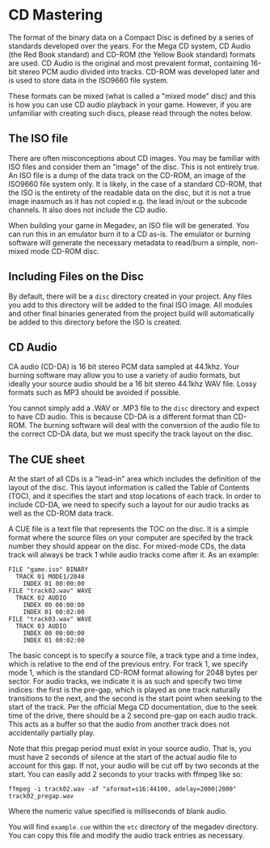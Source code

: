 # CD Mastering
The format of the binary data on a Compact Disc is defined by a series of standards developed over the years. For the Mega CD system, CD Audio (the Red Book standard) and CD-ROM (the Yellow Book standard) formats are used. CD Audio is the original and most prevalent format, containing 16-bit stereo PCM audio divided into tracks. CD-ROM was developed later and is used to store data in the ISO9660 file system.

These formats can be mixed (what is called a "mixed mode" disc) and this is how you can use CD audio playback in your game. However, if you are unfamiliar with creating such discs, please read through the notes below.

## The ISO file
There are often misconceptions about CD images. You may be familiar with ISO files and consider them an "image" of the disc. This is not entirely true. An ISO file is a dump of the data track on the CD-ROM, an image of the ISO9660 file system only. It is likely, in the case of a standard CD-ROM, that the ISO is the entirety of the readable data on the disc, but it is not a true image inasmuch as it has not copied e.g. the lead in/out or the subcode channels. It also does not include the CD audio.

When building your game in Megadev, an ISO file will be generated. You can run this in an emulator burn it to a CD as-is. The emulator or burning software will generate the necessary metadata to read/burn a simple, non-mixed mode CD-ROM disc.

## Including Files on the Disc
By default, there will be a `disc` directory created in your project. Any files you add to this directory will be added to the final ISO image. All modules and other final binaries generated from the project build will automatically be added to this directory before the ISO is created.

## CD Audio
CA audio (CD-DA) is 16 bit stereo PCM data sampled at 44.1khz. Your burning software may allow you to use a variety of audio formats, but ideally your source audio should be a 16 bit stereo 44.1khz WAV file. Lossy formats such as MP3 should be avoided if possible.

You cannot simply add a .WAV or .MP3 file to the `disc` directory and expect to have CD audio. This is because CD-DA is a different format than CD-ROM. The burning software will deal with the conversion of the audio file to the correct CD-DA data, but we must specify the track layout on the disc.

## The CUE sheet
At the start of all CDs is a "lead-in" area which includes the definition of the layout of the disc. This layout information is called the Table of Contents (TOC), and it specifies the start and stop locations of each track. In order to include CD-DA, we need to specify such a layout for our audio tracks as well as the CD-ROM data track.

A CUE file is a text file that represents the TOC on the disc. It is a simple format where the source files on your computer are specifed by the track number they should appear on the disc. For mixed-mode CDs, the data track will always be track 1 while audio tracks come after it. As an example:

    FILE "game.iso" BINARY
      TRACK 01 MODE1/2048
        INDEX 01 00:00:00
    FILE "track02.wav" WAVE
      TRACK 02 AUDIO
        INDEX 00 00:00:00
        INDEX 01 00:02:00
    FILE "track03.wav" WAVE
      TRACK 03 AUDIO
        INDEX 00 00:00:00
        INDEX 01 00:02:00

The basic concept is to specify a source file, a track type and a time index, which is relative to the end of the previous entry. For track 1, we specify mode 1, which is the standard CD-ROM format allowing for 2048 bytes per sector. For audio tracks, we indicate it is as such and specify two time indices: the first is the pre-gap, which is played as one track naturally transitions to the next, and the second is the start point when seeking to the start of the track. Per the official Mega CD documentation, due to the seek time of the drive, there should be a 2 second pre-gap on each audio track. This acts as a buffer so that the audio from another track does not accidentally partially play.

Note that this pregap period must exist in your source audio. That is, you must have 2 seconds of silence at the start of the actual audio file to account for this gap. If not, your audio will be cut off by two seconds at the start. You can easily add 2 seconds to your tracks with ffmpeg like so:

    ffmpeg -i track02.wav -af "aformat=s16:44100, adelay=2000|2000" track02_pregap.wav

Where the numeric value specified is milliseconds of blank audio.

You will find `example.cue` within the `etc` directory of the megadev directory. You can copy this file and modify the audio track entries as necessary.
